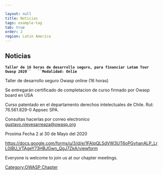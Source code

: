 ```yaml
---

layout: null
title: Noticias
tags: example-tag
tab: true
order: 2
region: Latin America
---
```



## Noticias

**`Taller de 16 horas de desarrollo seguro, para financiar Latam Tour Owasp 2020``   ``Modalidad: Onlie`**

Taller de desarrollo seguro Owasp online (16 horas)

Se entregarán certificado de completacion de curso firmado por Owasp board en USA

Curso patentado en el departamento derechos intelectuales de Chile.
Rut: 76.561.829-0
Appsec SPA.

Consultas hacerlas por correo electronico gustavo.nievesarreaza@owasp.org

Proxima Fecha 2 al 30 de Mayo del 2020

https://docs.google.com/forms/u/3/d/e/1FAIpQLSdVW3UT6oPGvhanALP_LrL0jBU_VTAgeY73HBJGwn_QgJ7ZkA/viewform

Everyone is welcome to join us at our chapter meetings.

[Category:OWASP Chapter](Category:OWASP_Chapter "wikilink")

